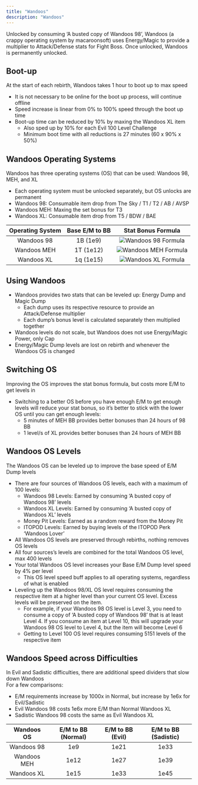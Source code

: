 ```yaml
---
title: "Wandoos"
description: "Wandoos"
---
```


Unlocked by consuming ‘A busted copy of Wandoos 98’, Wandoos (a crappy operating system by macaroonsoft) uses Energy/Magic to provide a multiplier to Attack/Defense stats for Fight Boss. Once unlocked, Wandoos is permanently unlocked.

## Boot-up
At the start of each rebirth, Wandoos takes 1 hour to boot up to max speed
- It is not necessary to be online for the boot up process, will continue offline
- Speed increase is linear from 0% to 100% speed through the boot up time
- Boot-up time can be reduced by 10% by maxing the Wandoos XL item
    - Also sped up by 10% for each Evil 100 Level Challenge
    - Minimum boot time with all reductions is 27 minutes (60 x 90% x 50%)

## Wandoos Operating Systems
Wandoos has three operating systems (OS) that can be used: Wandoos 98, MEH, and XL
- Each operating system must be unlocked separately, but OS unlocks are permanent
- Wandoos 98: Consumable item drop from The Sky / T1 / T2 / AB / AVSP
- Wandoos MEH: Maxing the set bonus for T3
- Wandoos XL: Consumable item drop from T5 / BDW / BAE

| Operating System | Base E/M to BB | Stat Bonus Formula                          |
| :--------------: | :------------: | :-----------------------------------------: |
| Wandoos 98       | 1B (1e9)       | ![Wandoos 98 Formula](/ngu-guide/w98.png)   |
| Wandoos MEH      | 1T (1e12)      | ![Wandoos MEH Formula](/ngu-guide/wMEH.png) |
| Wandoos XL       | 1q (1e15)      | ![Wandoos XL Formula](/ngu-guide/wXL.png)   |

## Using Wandoos

- Wandoos provides two stats that can be leveled up: Energy Dump and Magic Dump
    - Each dump uses its respective resource to provide an Attack/Defense multiplier
    - Each dump’s bonus level is calculated separately then multiplied together
- Wandoos levels do not scale, but Wandoos does not use Energy/Magic Power, only Cap
- Energy/Magic Dump levels are lost on rebirth and whenever the Wandoos OS is changed

## Switching OS

Improving the OS improves the stat bonus formula, but costs more E/M to get levels in
- Switching to a better OS before you have enough E/M to get enough levels will reduce your stat bonus, so it’s better to stick with the lower OS until you can get enough levels:
    - 5 minutes of MEH BB provides better bonuses than 24 hours of 98 BB
    - 1 level/s of XL provides better bonuses than 24 hours of MEH BB

## Wandoos OS Levels

The Wandoos OS can be leveled up to improve the base speed of E/M Dump levels

- There are four sources of Wandoos OS levels, each with a maximum of 100 levels:
    - Wandoos 98 Levels: Earned by consuming ‘A busted copy of Wandoos 98’ levels
    - Wandoos XL Levels: Earned by consuming ‘A busted copy of Wandoos XL’ levels
    - Money Pit Levels: Earned as a random reward from the Money Pit
    - ITOPOD Levels: Earned by buying levels of the ITOPOD Perk ‘Wandoos Lover’
- All Wandoos OS levels are preserved through rebirths, nothing removes OS levels
- All four sources’s levels are combined for the total Wandoos OS level, max 400 levels
- Your total Wandoos OS level increases your Base E/M Dump level speed by 4% per level
    - This OS level speed buff applies to all operating systems, regardless of what is enabled
- Leveling up the Wandoos 98/XL OS level requires consuming the respective item at a higher level than your current OS level. Excess levels will be preserved on the item.
    - For example, if your Wandoos 98 OS level is Level 3, you need to consume a copy of ‘A busted copy of Wandoos 98’ that is at least Level 4. If you consume an item at Level 10, this will upgrade your Wandoos 98 OS level to Level 4, but the item will become Level 6
    - Getting to Level 100 OS level requires consuming 5151 levels of the respective item

## Wandoos Speed across Difficulties

In Evil and Sadistic difficulties, there are additional speed dividers that slow down Wandoos   
For a few comparisons:
- E/M requirements increase by 1000x in Normal, but increase by 1e6x for Evil/Sadistic
- Evil Wandoos 98 costs 1e6x more E/M than Normal Wandoos XL
- Sadistic Wandoos 98 costs the same as Evil Wandoos XL

| Wandoos OS  | E/M to BB (Normal) | E/M to BB (Evil) | E/M to BB (Sadistic) |
| :---------: | :----------------: | :--------------: | :------------------: |
| Wandoos 98  | 1e9                | 1e21             | 1e33                 |
| Wandoos MEH | 1e12               | 1e27             | 1e39                 |
| Wandoos XL  | 1e15               | 1e33             | 1e45                 |
